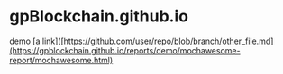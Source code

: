 # gpBlockchain.github.io
demo
[a link]([https://github.com/user/repo/blob/branch/other_file.md](https://gpblockchain.github.io/reports/demo/mochawesome-report/mochawesome.html)
